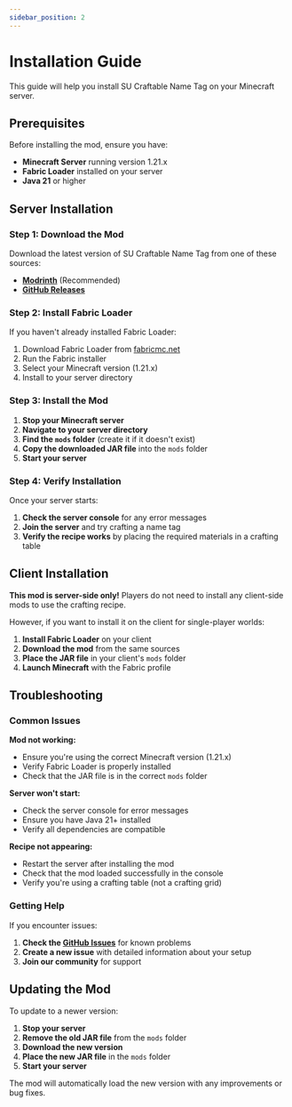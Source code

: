 ```yaml
---
sidebar_position: 2
---
```


# Installation Guide

This guide will help you install SU Craftable Name Tag on your Minecraft server.

## Prerequisites

Before installing the mod, ensure you have:

- **Minecraft Server** running version 1.21.x
- **Fabric Loader** installed on your server
- **Java 21** or higher

## Server Installation

### Step 1: Download the Mod

Download the latest version of SU Craftable Name Tag from one of these sources:

- **[Modrinth](https://modrinth.com/mod/su-craftable-name-tag)** (Recommended)
- **[GitHub Releases](https://github.com/survivorsunited/mods-su-craftable-name-tag/releases)**

### Step 2: Install Fabric Loader

If you haven't already installed Fabric Loader:

1. Download Fabric Loader from [fabricmc.net](https://fabricmc.net/use/)
2. Run the Fabric installer
3. Select your Minecraft version (1.21.x)
4. Install to your server directory

### Step 3: Install the Mod

1. **Stop your Minecraft server**
2. **Navigate to your server directory**
3. **Find the `mods` folder** (create it if it doesn't exist)
4. **Copy the downloaded JAR file** into the `mods` folder
5. **Start your server**

### Step 4: Verify Installation

Once your server starts:

1. **Check the server console** for any error messages
2. **Join the server** and try crafting a name tag
3. **Verify the recipe works** by placing the required materials in a crafting table

## Client Installation

**This mod is server-side only!** Players do not need to install any client-side mods to use the crafting recipe.

However, if you want to install it on the client for single-player worlds:

1. **Install Fabric Loader** on your client
2. **Download the mod** from the same sources
3. **Place the JAR file** in your client's `mods` folder
4. **Launch Minecraft** with the Fabric profile

## Troubleshooting

### Common Issues

**Mod not working:**
- Ensure you're using the correct Minecraft version (1.21.x)
- Verify Fabric Loader is properly installed
- Check that the JAR file is in the correct `mods` folder

**Server won't start:**
- Check the server console for error messages
- Ensure you have Java 21+ installed
- Verify all dependencies are compatible

**Recipe not appearing:**
- Restart the server after installing the mod
- Check that the mod loaded successfully in the console
- Verify you're using a crafting table (not a crafting grid)

### Getting Help

If you encounter issues:

1. **Check the [GitHub Issues](https://github.com/survivorsunited/mods-su-craftable-name-tag/issues)** for known problems
2. **Create a new issue** with detailed information about your setup
3. **Join our community** for support

## Updating the Mod

To update to a newer version:

1. **Stop your server**
2. **Remove the old JAR file** from the `mods` folder
3. **Download the new version**
4. **Place the new JAR file** in the `mods` folder
5. **Start your server**

The mod will automatically load the new version with any improvements or bug fixes. 